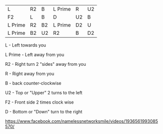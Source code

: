 |         |      |      |         |      |      |
| ------- | ---- | ---- | ------- | ---- | ---- |
| L       | R2   | B    | L Prime | R    | U2   |
| F2      | L    | B    | D       | U2   | B    |
| L Prime | R2   | B2   | L Prime | D2   | U    |
| L Prime | B2   | U2   | R2      | B    | D2   |

L - Left towards you

L Prime - Left away from you

R2 - Right turn 2 "sides" away from you

R - Right away from you

B - back counter-clockwise

U2 - Top or "Upper" 2 turns to the left

F2 - Front side 2 times clock wise

D - Bottom or "Down" turn to the right



https://www.facebook.com/namelessnetworksmile/videos/1936561993085570/